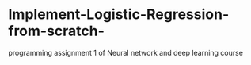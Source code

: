 # Implement-Logistic-Regression-from-scratch-
programming assignment 1 of Neural network and deep learning course
